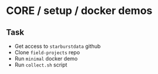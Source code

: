 # CORE / setup / docker demos


## Task
- Get access to `starburstdata` github
- Clone `field-projects` repo
- Run `minimal` docker demo
- Run `collect.sh` script

